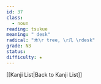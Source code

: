 ```yaml
---
id: 37
class:
  - noun
reading: tsukue
meaning: " desk"
radical: "木\r tree, \r几 \rdesk"
grade: N3
status:
difficulty: ★
---
```

[[Kanji List|Back to Kanji List]]